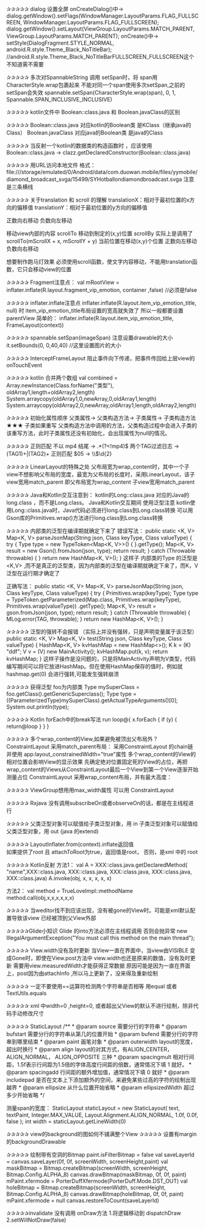 ✰✰✰✰✰
dialog  设置全屏
onCreateDialog()中->
dialog.getWindow().setFlags(WindowManager.LayoutParams.FLAG_FULLSCREEN, WindowManager.LayoutParams.FLAG_FULLSCREEN);
dialog.getWindow().setLayout(ViewGroup.LayoutParams.MATCH_PARENT, ViewGroup.LayoutParams.MATCH_PARENT);
onCreate()中->
setStyle(DialogFragment.STYLE_NORMAL, android.R.style.Theme_Black_NoTitleBar); //android.R.style.Theme_Black_NoTitleBarFULLSCREEN_FULLSCREEN这个不知道需不需要

✰✰✰✰✰
多次对SpannableString 调用 setSpan时，将 span用CharacterStyle.wrap包裹起来  不能对同一个span使用多次setSpan,之前的setSpan会失效
spannable.setSpan(CharacterStyle.wrap(span), 0, 1, Spannable.SPAN_INCLUSIVE_INCLUSIVE)

✰✰✰✰✰
kotlin文件中  Boolean::class.java 和 Boolean.javaClass的区别

✰✰✰✰✰
Boolean::class.java 对应kotlin的Boolean类  是KClass（继承java的Class）
Boolean.javaClass 对应java的Boolean类  是java的Class

✰✰✰✰✰
当反射一个kotlin的数据类的构造函数时 ，应该使用Boolean::class.java  ->   clazz.getDeclaredConstructor(Boolean::class.java)

✰✰✰✰✰
用URL访问本地文件 格式：
file:///storage/emulated/0/Android/data/com.duowan.mobile/files/yymobile/diamond_broadcast_svga/15499/SYHotballondiamondbroadcast.svga
注意是三条横线

✰✰✰✰✰
   关于translation 和 scroll  的理解
   translationX：相对于最初位置的x方向的偏移值
   translationY：相对于最初位置的y方向的偏移值
   
   正数向右移动 负数向左移动
   
   移动view内部的内容
   scrollTo  移动到制定的(x,y)位置
   scrollBy 实际上是调用了scrollTo(mScrollX + x, mScrollY + y)  当前位置在移动(x,y)个位置
   正数向左移动 负数向右移动
   
   想要制作跑马灯效果 必须使用scroll函数，使文字内容移动，不能用translation函数，它只会移动view的位置
 
✰✰✰✰✰
Fragment注意点：
 val mRootView = inflater.inflate(R.layout.fragment_vip_emotion, container ,false)   //必须是false

✰✰✰✰✰ 
inflater.inflate注意点
inflater.inflate(R.layout.item_vip_emotion_title, null) 时  item_vip_emotion_title布局设置的宽高就失效了 所以一般都要设置parentView 简单的：
inflater.inflate(R.layout.item_vip_emotion_title, FrameLayout(context))   

✰✰✰✰✰
spannable.setSpan(imageSpan) 注意设置drawable的大小
 it.setBounds(0, 0,40,40) //这里设置图片的大小

✰✰✰✰✰
InterceptFrameLayout 阻止事件向下传递，把事件传回给上层view的onTouchEvent

✰✰✰✰✰
kotlin 合并两个数组
val combined = Array.newInstance(Class.forName("类型"), oldArray1,length+oldArray2,length)
System.arraycopy(oldArray1,0,newArray,0,oldArray1,length)
System.arraycopy(oldArray2,0,newArray,oldArray1,length,oldArray2,length)

✰✰✰✰✰
初始化属性顺序
父类属性-> 父类构造方法-> 子类属性-> 子类构造方法
★★★ 子类如果重写 父类构造方法中调用的方法，父类构造过程中会进入子类的该重写方法，此时子类属性还没有初始化，会出现属性为null的情况。

✰✰✰✰✰
正则匹配
不以 mp4 结尾  ->    .*(?<!mp4)$
两个TAG过滤日志  ->   (TAG1)+|(TAG2)+
正则匹配  $05  ->  \\$\\d{2}

✰✰✰✰✰   LinearLayout的特殊之处
 父布局宽为wrap_content时，其中一个子view不想影响父布局的宽度，最宽为父布局的长度时，采用LinearLayout，该子view宽用match_parent
 即父布局宽为wrap_content 子view宽用match_parent
 
 
✰✰✰✰✰ Java和Kotlin交互注意到：
kotlin的Long::class.java 对应的Java的long.class ，而不是Long.class。
Java和Kotlin交互期间 使用泛型注意 kotlin使用Long::class.java时，Java代码必须进行long.class到Long.class转换
可以用Gson库的Primitives.wrap()方法进行long.class到Long.class转换

✰✰✰✰✰  内部类的泛型在编译期就确定下来了
错误写法：
    public static <K, V> Map<K, V> parseJsonMap(String json, Class<K> keyType, Class<V> valueType) {
        try {
            Type type = new TypeToken<Map<K, V>>() {
            }.getType();
            Map<K, V> result = new Gson().fromJson(json,
                    type);
            return result;
        } catch (Throwable throwable) {
        }
        return new HashMap<K, V>();
    }
这样子 内部类的Type 的泛型是<K,V> ,而不是真正的泛型类，因为内部类的泛型在编译期就确定下来了，而K，V泛型在运行期才确定了

正确写法：
    public static <K, V> Map<K, V> parseJsonMap(String json, Class<K> keyType, Class<V> valueType) {
        try {
            Primitives.wrap(keyType);
            Type type = TypeToken.getParameterized(Map.class, Primitives.wrap(keyType),
                    Primitives.wrap(valueType))
                    .getType();
            Map<K, V> result = gson.fromJson(json, type);
            return result;
        } catch (Throwable throwable) {
            MLog.error(TAG, throwable);
        }
        return new HashMap<K, V>();
    }
    
✰✰✰✰✰ 泛型的强转不会报错 （实际上并没有强转，只是声明变量属于该泛型）
    public static <K, V> Map<K, V> test(String json, Class<K> keyType, Class<V> valueType) {
        HashMap<K, V> kvHashMap = new HashMap<>();
        K k = (K) "ddf";
        V v = (V) new MainActivity();
        kvHashMap.put(k, v);
        return kvHashMap;
    }
这样子操作是没问题的，只是将MainActivity声明为V类型，代码编写期间可以将它放进HashMap。但在使用HashMap保存的值时，例如就hashmap.get(0)
会进行强转,可能发生强转崩溃

✰✰✰✰✰ 获得泛型 foo为内部类
Type mySuperClass = foo.getClass().getGenericSuperclass();
Type type = ((ParameterizedType)mySuperClass).getActualTypeArguments()[0];
System.out.println(type);

✰✰✰✰✰  Kotlin forEach中的break写法
        run loop@{
            x.forEach {
                if (y) {
                    return@loop
                }
            }
        }

✰✰✰✰✰ 多个wrap_content的View,如果避免被顶出父布局外？
   ConstraintLayout 采用match_parent布局：
       采用ConstraintLayout 的chain链 并使用 app:layout_constrainedWidth="true"属性 
       多个wrap_content的View的相对位置会影响View的显示效果
       先确定绝对位置固定死的View的占位，再把wrap_content的Views从ConstraintLayout最后一个View到第一个View逐渐开始测量占位
   ConstraintLayout 采用wrap_content布局，并有最大高度：
     
   
   
  
   
✰✰✰✰✰ ViewGroup想用用max_width属性 可以用 ConstraintLayout                            

✰✰✰✰✰ Rxjava 没有调用subscribeOn或者observeOn的话，都是在主线程进行

✰✰✰✰✰ 
父类泛型对象可以赋值给子类泛型对象，用 in
子类泛型对象可以赋值给父类泛型对象，用 out (java 的extend)
 
✰✰✰✰✰ LayoutInflater.from(context).inflate返回值   
 如果提供了root 且 attachToRoot为true，返回值是root， 否则，是xml 中的 root  
 
 
✰✰✰✰✰ Kotlin反射
方法1：
    val A = XXX::class.java.getDeclaredMethod(
        "name",XXX::class.java,
        XXX::class.java,
        XXX::class.java,
        XXX::class.java,
        XXX::class.java) 
    A.invoke(obj, x, x, x, x, x) 
    
方法2：
    val method = TrueLoveImpl::methodName
    method.call(obj,x,x,x,x,x,x)
    
✰✰✰✰✰ 当weditor找不到应该出现，没有被gone的View时。可能是xml默认配置导致该view 已经被顶到父View外部    


✰✰✰✰✰Glide小知识
Glide 的into方法必须在主线程调用 否则会抛异常 new IllegalArgumentException("You must call this method on the main thread");


✰✰✰✰✰ View.width没有及时更新
当View一直在界面中，当view由VISIBLE 变成Gone时，即使在View.post方法中 view.width也还是原来的数值，没有及时更新
需要用view.measuredWidth才能获得正常数据
原因可能是因为一直在界面上，post因为由attachInfo ,所以马上更新了，没来得及重新绘制


✰✰✰✰✰  一定不要使用==运算符检测两个字符串是否相等 用equal 或者 TextUtils.equals


✰✰✰✰✰ xml 中width=0 ,height=0, 或者超出父View的默认不进行绘制，除非代码手动修改尺寸

✰✰✰✰✰ StaticLayout
	/**
	 * @param source    需要分行的字符串
	 * @param bufstart  需要分行的字符串从第几的位置开始
	 * @param bufend    需要分行的字符串到哪里结束
	 * @param paint     画笔对象
	 * @param outerwidth  layout的宽度，超出时换行
	 * @param align       layout的对其方式，有ALIGN_CENTER， ALIGN_NORMAL， ALIGN_OPPOSITE 三种
	 * @param spacingmult 相对行间距，1.5f表示行间距为1.5倍的字体高度行间距的倍数，通常情况下填 1 就好。
	 * @param spacingadd  行间距的额外增加值，通常情况下填 0 就好
	 * @param includepad  是否在文本上下添加额外的空间，来避免某些过高的字符的绘制出现越界
	 * @param ellipsize  从什么位置开始省略
	 * @param ellipsizedWidth   超过多少开始省略
	 */

测量span的宽度：
        StaticLayout staticLayout = new StaticLayout(
                text,
                textPaint,
                Integer.MAX_VALUE,
                Layout.Alignment.ALIGN_NORMAL,
                1.0f,
                0.0f,
                false
        );
int width = staticLayout.getLineWidth(0)


✰✰✰✰✰ view的background的图如何不铺满整个View
✰✰✰✰✰ 设置有margin的backgroundDrawable
<?xml version="1.0" encoding="utf-8"?>
<layer-list xmlns:android="http://schemas.android.com/apk/res/android">
    <item>
        <shape>
            <solid android:color="#ffffff" />
        </shape>
    </item>
    <item
        android:bottom="xdp"
        android:top="xdp">
        <shape android:shape="rectangle">
            <solid android:color="#ffffff" />
            <corners android:radius="xdp" />
        </shape>
    </item>
</layer-list>

✰✰✰✰✰ 绘制带有空洞的Bitmap
    paint.isFilterBitmap = false
    val saveLayerId = canvas.saveLayer(0f, 0f, screenWidth, screenHeight,paint)
    val maskBitmap = Bitmap.createBitmap(screenWidth, screenHeight, Bitmap.Config.ALPHA_8)
    canvas.drawBitmap(maskBitmap, 0f, 0f, paint)
    mPaint.xfermode = PorterDuffXfermode(PorterDuff.Mode.DST_OUT)
    val holeBitmap = Bitmap.createBitmap(screenWidth, screenHeight, Bitmap.Config.ALPHA_8)
    canvas.drawBitmap(holeBitmap, 0f, 0f, paint)
    mPaint.xfermode = null
    canvas.restoreToCount(saveLayerId)
    
    
✰✰✰✰✰invalidate 没有调用 onDraw方法
1.将逻辑移动到 dispatchDraw
2.setWillNotDraw(false)